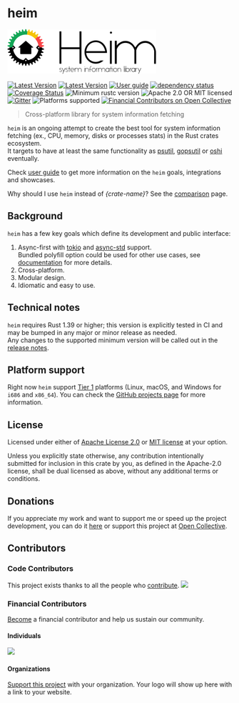 # heim

![Project banner](./.github/readme-logo.png)

[![Latest Version](https://img.shields.io/crates/v/heim.svg)](https://crates.io/crates/heim)
[![Latest Version](https://docs.rs/heim/badge.svg)](https://docs.rs/heim)
[![User guide](https://img.shields.io/badge/user%20guide-book-brightgreen)](https://heim-rs.github.io/book/)
[![dependency status](https://deps.rs/crate/heim/0.1.0-alpha.1/status.svg)](https://deps.rs/crate/heim/0.1.0-alpha.1)
[![Coverage Status](https://github.com/heim-rs/heim/workflows/Continuous%20integration/badge.svg)](https://github.com/heim-rs/heim/actions?workflow=Continuous+integration)
![Minimum rustc version](https://img.shields.io/badge/rustc-1.39+-green.svg)
![Apache 2.0 OR MIT licensed](https://img.shields.io/badge/license-Apache2.0%2FMIT-blue.svg)
[![Gitter](https://badges.gitter.im/heim-rs/heim.svg)](https://gitter.im/heim-rs/heim)
![Platforms supported](https://img.shields.io/badge/platform-linux%20%7C%20macos%20%7C%20windows-brightgreen)
[![Financial Contributors on Open Collective](https://opencollective.com/heim-rs/all/badge.svg?label=financial+contributors)](https://opencollective.com/heim-rs)

> Cross-platform library for system information fetching

`heim` is an ongoing attempt to create the best tool for system information fetching
(ex., CPU, memory, disks or processes stats) in the Rust crates ecosystem.\
It targets to have at least the same functionality as
[psutil](https://github.com/giampaolo/psutil),
[gopsutil](https://github.com/shirou/gopsutil) or
[oshi](https://github.com/oshi/oshi) eventually.

Check [user guide](https://heim-rs.github.io/book/) to get more information
on the `heim` goals, integrations and showcases.

Why should I use `heim` instead of *{crate-name}*?
See the [comparison](https://github.com/heim-rs/heim/blob/master/COMPARISON.md) page.

## Background

`heim` has a few key goals which define its development and public interface:

 1. Async-first with [tokio](https://tokio.rs) and [async-std](https://async.rs) support.\
    Bundled polyfill option could be used for other use cases, see [documentation](https://docs.rs/heim)
    for more details.
 2. Cross-platform.
 3. Modular design.
 4. Idiomatic and easy to use.

## Technical notes

`heim` requires Rust 1.39 or higher; this version is explicitly tested in CI
and may be bumped in any major or minor release as needed.\
Any changes to the supported minimum version will be called out in the
[release notes](https://github.com/heim-rs/heim/blob/master/CHANGELOG.md).

## Platform support

Right now `heim` support [Tier 1](https://forge.rust-lang.org/platform-support.html#tier-1)
platforms (Linux, macOS, and Windows for `i686` and `x86_64`).
You can check the [GitHub projects page](https://github.com/heim-rs/heim/projects)
for more information.

## License

Licensed under either of [Apache License 2.0](https://github.com/heim-rs/heim/blob/master/LICENSE-APACHE)
or [MIT license](https://github.com/heim-rs/heim/blob/master/LICENSE-MIT) at your option.

Unless you explicitly state otherwise, any contribution intentionally submitted for inclusion in this crate by you,
as defined in the Apache-2.0 license, shall be dual licensed as above, without any additional terms or conditions.

## Donations

If you appreciate my work and want to support me or speed up the project development,
you can do it [here](https://svartalf.info/donate/) or
support this project at [Open Collective](https://opencollective.com/heim-rs).

## Contributors

### Code Contributors

This project exists thanks to all the people who [contribute](CONTRIBUTE.md).
<a href="https://github.com/heim-rs/heim/graphs/contributors"><img src="https://opencollective.com/heim-rs/contributors.svg?width=890&button=false" /></a>

### Financial Contributors

[Become](https://opencollective.com/heim-rs/contribute) a financial contributor and help us sustain our community.

#### Individuals

<a href="https://opencollective.com/heim-rs"><img src="https://opencollective.com/heim-rs/individuals.svg?width=890"></a>

#### Organizations

[Support this project](https://opencollective.com/heim-rs/contribute) with your organization. Your logo will show up here with a link to your website.
